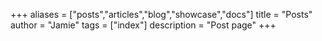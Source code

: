 +++
aliases = ["posts","articles","blog","showcase","docs"]
title = "Posts"
author = "Jamie"
tags = ["index"]
description = "Post page"
+++